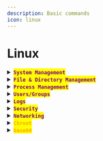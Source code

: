 ```yaml
---
description: Basic commands
icon: linux
---
```


# Linux

<details>

<summary><mark style="color:purple;"><strong><code>System Management</code></strong></mark></summary>

{% hint style="info" %}
{% code title="Print Info about the system" %}
```bash
uname -a 
```
{% endcode %}

{% code title="Print Environment" %}
```bash
env
```
{% endcode %}

{% code title="Shows details about all block devices" %}
```bash
lsblk -f
```
{% endcode %}

{% code title="List PCI devices" %}
```bash
lspci
```
{% endcode %}

{% code title="Display Disk Usage" %}
```bash
df -h
```
{% endcode %}

{% code title="Show the size of files and directories in the current directory" %}
```bash
du -sh *
```
{% endcode %}

{% code title="Shows the 10 largest directories on the system" %}
```bash
sudo du -hsx /* | sort -rh | head -n 10
```
{% endcode %}

{% code title="Display RAM info" %}
```bash
free -h
```
{% endcode %}

{% code title="Displays the maximum allowed size of a process's lockable memory" %}
```bash
ulimit -l
```
{% endcode %}

{% code title="Display overall system performance stats" %}
```bash
vmstat
```
{% endcode %}

{% code title="Print stats every 5 seconds" %}
```bash
vmstat 5
```
{% endcode %}

{% code title="Print stats every 5 seconds for 10 iterations" %}
```bash
vmstat 5 10
```
{% endcode %}

{% code title="Show the system uptime" %}
```bash
uptime
```
{% endcode %}
{% endhint %}

</details>

<details>

<summary><mark style="color:purple;"><strong><code>File &#x26; Directory Management</code></strong></mark></summary>

{% hint style="info" %}
{% code title="List all files + details" %}
```bash
ls -al
```
{% endcode %}

{% code title="List all files recursively" %}
```bash
ls -lAR
```
{% endcode %}

{% code title="Read raw binary data" overflow="wrap" %}
```bash
cat example | hexdump -C
```
{% endcode %}

{% code title="Count number of lines in a file" overflow="wrap" %}
```bash
wc -l myfile.txt
```
{% endcode %}

{% code title="Print full path " overflow="wrap" %}
```bash
realpath file.txt
```
{% endcode %}

{% code title="Copy recursively " %}
```bash
cp -r dir/ /home/user/
```
{% endcode %}

{% code title="Find all .txt files" overflow="wrap" %}
```bash
find /home/user -name "*.txt"
```
{% endcode %}

{% code title="Find files larger than 10MB" %}
```bash
find / -type f -size +10M
```
{% endcode %}

{% code title="Search with regex" overflow="wrap" %}
```bash
sudo find / -regex ".*alacritty.*" 2>/dev/null
```
{% endcode %}

{% code title="Update locate db" %}
```bash
sudo updatedb
```
{% endcode %}

{% code title="Look file from the database" overflow="wrap" %}
```bash
locate file.txt
```
{% endcode %}

{% code title="Full path of a binary" overflow="wrap" %}
```bash
which binary
```
{% endcode %}

{% code title="Delete recursively" %}
```bash
rm -rf <dir>
```
{% endcode %}
{% endhint %}

</details>

<details>

<summary><mark style="color:purple;"><strong><code>Process Management</code></strong></mark></summary>

{% hint style="info" %}
{% code title="List process" %}
```bash
ps -ef | grep process
```
{% endcode %}

{% code title="Processes by Trees" %}
```bash
ps -auxwf
```
{% endcode %}

{% code title="User process tree + PID" %}
```bash
pstree -p user
```
{% endcode %}

{% code title="Current process ID" %}
```bash
echo $$
```
{% endcode %}

{% code title="Background process" %}
```bash
bg
```
{% endcode %}

{% code title="List background process" overflow="wrap" %}
```bash
jobs
```
{% endcode %}

{% code title="Foreground process" %}
```bash
fg
```
{% endcode %}
{% endhint %}

</details>

<details>

<summary><mark style="color:purple;"><strong><code>Users/Groups</code></strong></mark></summary>

{% hint style="info" %}
{% code title="Edit sudoers file" %}
```bash
sudo visudo
```
{% endcode %}

#### <mark style="color:orange;">**`Users`**</mark>

{% code title="Creates a new user" %}
```bash
sudo useradd newuser
```
{% endcode %}

{% code title="Creates a new user with home directory and bash shell " %}
```bash
sudo useradd -m -s /bin/bash newuser
```
{% endcode %}

{% code title="Add user to the sudo group" %}
```bash
sudo usermod -aG sudo newuser
```
{% endcode %}

{% code title="Set or change password" %}
```bash
sudo passwd newuser
```
{% endcode %}

{% code title="Set zsh as default shell" %}
```bash
sudo usermod --shell /usr/bin/zsh alice
```
{% endcode %}

#### <mark style="color:orange;">**`Groups`**</mark>

{% code title="Create group" %}
```bash
sudo groupadd newgroup
```
{% endcode %}

{% code title="Delete Group" %}
```bash
sudo groupdel group
```
{% endcode %}

{% code title="Add user to group" %}
```bash
sudo gpasswd -a newuser newgroup
```
{% endcode %}

### <mark style="color:orange;">**`File Ownership`**</mark>

{% code title="Set file permissions to rwxr-xr-x" %}
```bash
sudo chmod 755 file.txt
```
{% endcode %}

{% code title="Read permissions for all users" %}
```bash
sudo chmod a+r shell.sh
```
{% endcode %}

{% code title="Add execution permission" %}
```bash
sudo chmod +x script.sh
```
{% endcode %}

{% code title="Change file owner and group" %}
```bash
sudo chown user:group file.txt
```
{% endcode %}

{% code title="Change group ownership" %}
```bash
sudo chgrp group file.txt
```
{% endcode %}
{% endhint %}

</details>

<details>

<summary><mark style="color:purple;"><strong><code>Logs</code></strong></mark></summary>

{% code title="Current login user" %}
```bash
w
```
{% endcode %}

{% code title="Display login records" %}
```bash
last
```
{% endcode %}

{% code title="Display bad login attempts" %}
```sh
lastb
```
{% endcode %}

{% code title="Kernel and boot messages" %}
```bash
dmesg
```
{% endcode %}

{% hint style="info" %}
#### <mark style="color:orange;">**`journalctl`**</mark>

{% code title="Shows logs live" %}
```sh
journalctl -f 
```
{% endcode %}

{% code title="Logs from the current boot" %}
```sh
journalctl -b
```
{% endcode %}

{% code title="Logs from the previous boot" %}
```bash
journalctl -b -1
```
{% endcode %}

{% code title="Logs from a specific service" %}
```bash
journalctl -u <service>
```
{% endcode %}

{% code title="Logs for a specific process" %}
```bash
journalctl _PID=<pid>
```
{% endcode %}

{% code title="Shows logs from the kernel" %}
```sh
journalctl -k
```
{% endcode %}

{% code title="Logs by time-frame" %}
```bash
journalctl --since "2024-11-01" --until "2024-11-10"
```
{% endcode %}

#### <mark style="color:red;">**`Priority Levels`**</mark>

```bash
journalctl -p <level>
```

* <mark style="color:orange;">**`0`**</mark> <mark style="color:purple;">**-->**</mark> <mark style="color:purple;">**`emergency`**</mark>
* <mark style="color:orange;">**`1`**</mark> <mark style="color:purple;">**-->**</mark> <mark style="color:purple;">**`alert`**</mark>
* <mark style="color:orange;">**`2`**</mark> <mark style="color:purple;">**-->**</mark> <mark style="color:purple;">**`critical`**</mark>
* <mark style="color:orange;">**`3`**</mark> <mark style="color:purple;">**-->**</mark> <mark style="color:purple;">**`error`**</mark>
* <mark style="color:orange;">**`4`**</mark> <mark style="color:purple;">**-->**</mark> <mark style="color:purple;">**`warning`**</mark>
* <mark style="color:orange;">**`5`**</mark><mark style="color:purple;">**-->**</mark> <mark style="color:purple;">**`notice`**</mark>
* <mark style="color:orange;">**`6`**</mark> <mark style="color:purple;">**-->**</mark> <mark style="color:purple;">**`informational`**</mark>
* <mark style="color:orange;">**`7`**</mark> <mark style="color:purple;">**-->**</mark> <mark style="color:purple;">**`debug`**</mark>
{% endhint %}



</details>

<details>

<summary><mark style="color:purple;"><strong><code>Security</code></strong></mark></summary>

{% hint style="info" %}
{% code title="Prevent world-writable files" %}
```bash
umask 022
```
{% endcode %}

{% code title="Display SELinux mode" %}
```bash
getenforce
```
{% endcode %}

{% code title="Disable SELinux " %}
```bash
sudo setenforce 0
```
{% endcode %}

### <mark style="color:red;">**`Access Control Lists`**</mark>

{% code title="Show the ACL" %}
```bash
getfacl file.txt
```
{% endcode %}

{% code title="Grant read/write permissions to 'user' on file.txt" %}
```bash
setfacl -m u:user:rw file.txt
```
{% endcode %}

#### <mark style="color:red;">`tripwire`</mark>

{% code title="Initialize the Tripwire database" %}
```bash
sudo tripwire --init
```
{% endcode %}

{% code title="Check the integrity of the system" %}
```bash
sudo tripwire --check
```
{% endcode %}

{% code title="Generate a report" %}
```bash
sudo tripwire --update
```
{% endcode %}
{% endhint %}

</details>

<details>

<summary><mark style="color:purple;"><strong><code>Networking</code></strong></mark> </summary>

{% hint style="info" %}
&#x20;

### <mark style="color:red;">**`Ping and TCPdump Network Analysis for RCE Detection`**</mark>

* <mark style="color:purple;">Simply</mark> <mark style="color:orange;">**`ping`**</mark> <mark style="color:purple;">your own host, you can use the command directly or as a payload for a script:</mark>

```bash
ping -c 1 10.10.14.6
```

* <mark style="color:purple;">And catch it with</mark> <mark style="color:orange;">**`tcpdump`**</mark><mark style="color:purple;">**:**</mark>

```bash
sudo tcpdump -ni <interface> icmp
```
{% endhint %}

{% hint style="info" %}


### <mark style="color:red;">**`Enumeration`**</mark>

{% code title="Show accessible via VPN" %}
```bash
netstat -rn
```
{% endcode %}

{% code title="Show listening TCP/UDP ports" %}
```bash
netstat -tuln
```
{% endcode %}

{% code title="Listening ports & services" %}
```bash
ss -tuln
```
{% endcode %}

{% code title="Listening ports + PID" %}
```bash
ss -tulnp | grep PID
```
{% endcode %}

{% code title="Trace the network path" %}
```bash
traceroute example.com
```
{% endcode %}
{% endhint %}

{% code title="Change a route's metric" overflow="wrap" %}
```bash
sudo route change -net 192.168.2.0 netmask 255.255.255.0 gw 192.168.1.254 metric 200
```
{% endcode %}

{% hint style="info" %}
#### <mark style="color:orange;">`ip`</mark>

{% code title="Bring interface up" %}
```bash
sudo ip link set eth0 up
```
{% endcode %}

{% code title="Display the Routing Table" %}
```bash
ip route show
```
{% endcode %}

{% code title="Add a route" %}
```bash
sudo ip route add 192.168.2.0/24 via 192.168.1.254
```
{% endcode %}

{% code title="Delete a Route" %}
```bash
sudo ip route del 192.168.2.0/24
```
{% endcode %}

{% code title="Add a Default Gateway" %}
```bash
sudo ip route add default via 192.168.1.1
```
{% endcode %}
{% endhint %}

</details>

<details>

<summary><mark style="color:orange;"><strong><code>Chroot</code></strong></mark></summary>

{% hint style="info" %}


### <mark style="color:red;">**`Decrypt the system`**</mark>

{% code title="Decrypt partition" %}
```bash
sudo cryptsetup luksOpen /dev/sda3 cryptdisk
```
{% endcode %}

{% code title="Mounts the decrypted device" %}
```bash
sudo mount /dev/mapper/cryptdisk /mnt
```
{% endcode %}

{% code title="Mounts the boot partion" %}
```bash
sudo mount /dev/sda1 /mnt/boot
```
{% endcode %}

{% code title="chroot into a mounted partition" %}
```bash
sudo arch-chroot /mnt
```
{% endcode %}

#### <mark style="color:red;">**`Connect using WPA`**</mark>

{% code title="Shows connection status" %}
```bash
wpa_cli status
```
{% endcode %}

{% code title="Creates the passphrase" %}
```bash
sudo wpa_passphrase "MyWiFi" "mypassword123" | sudo tee /etc/wpa_supplicant/wpa_supplicant.conf
```
{% endcode %}

{% code title="Connect using passphrase" %}
```bash
sudo wpa_supplicant -B -i wlan0 -c /etc/wpa_supplicant/wpa_supplicant.conf
```
{% endcode %}

#### <mark style="color:red;">**`Boot/UEFI Management`**</mark>

{% code title=" Displays the current boot entries in the UEFI firmware" %}
```bash
efibootmgr
```
{% endcode %}

{% code title="deletes the boot entry "0"" %}
```bash
sudo efibootmgr --delete-bootnum --bootnum 0
```
{% endcode %}
{% endhint %}



</details>

<details>

<summary><mark style="color:orange;"><strong><code>base64</code></strong></mark></summary>

{% hint style="info" %}
{% code title="Generate MD5 hash" %}
```sh
md5sum <file>
```
{% endcode %}

{% code title="Generates a SHA256 hash" %}
```bash
sha256sum file.txt
```
{% endcode %}

#### <mark style="color:red;">`Encoding`</mark>

{% code title="Encode File + Redirect Output" %}
```bash
base64 file.txt > hash.txt
```
{% endcode %}

{% code title="Encode String + Redirect Output" %}
```bash
echo "your_string_here" | base64 > encoded_file.txt
```
{% endcode %}

* <mark style="color:purple;">In</mark> <mark style="color:orange;">**`Base64`**</mark> <mark style="color:purple;">encoding, by default, some implementations add line breaks every</mark> <mark style="color:purple;"></mark>_<mark style="color:purple;">76 characters</mark>_ <mark style="color:purple;"></mark><mark style="color:purple;">(following the</mark> <mark style="color:orange;">`RFC 2045 standard`</mark><mark style="color:purple;">).</mark>

{% code title="Encode File Without line break" %}
```bash
base64 -w 0 <file>
```
{% endcode %}

{% code title="Encode String without line breaks" %}
```bash
echo -n "your_string_here" | base64 -w 0
```
{% endcode %}

***

{% code title="Safe URL encoding" %}
```bash
base64 -w 0 <file> | tr '+/' '-_' > url_safe_encoded.txt
```
{% endcode %}

#### <mark style="color:red;">`Decoding`</mark>

{% code title="Decode String + Output to a file" %}
```bash
echo <string> | base64 -d > <file>
```
{% endcode %}

{% code title="Decode File + Output to a file" %}
```bash
base64 -d -i <file> > <decoded_file>
```
{% endcode %}

{% code title="Decode File without line breaks" %}
```bash
base64 -d -w 0 file.txt > decoded_output.bin
```
{% endcode %}
{% endhint %}

</details>
